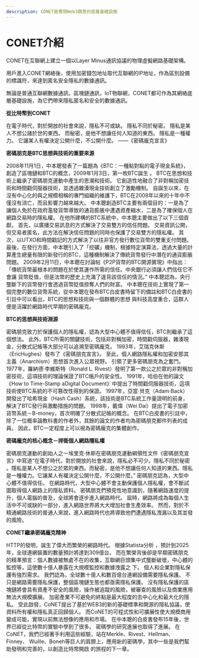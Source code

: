 ```yaml
---
description: CONET是實現Web3願景的底層基礎設施
---
```


# CONET介紹

CONET在互聯網上建立一個以Layer Minus通訊協議的物理虛擬網路基礎架構。

用戶進入CONET網絡後，使用加密錢包地址取代互聯網的IP地址，作為區別設備的標識符，來達到匿名安全隱私的數據通訊。

無論是普通互聯網數據通訊，區塊鏈通訊，IoT物聯網，CONET都可作為其網絡底層基礎設施，為它們帶來隱私匿名和安全的數據通訊。

**從比特幣到CONET**

在電子時代，對於開放的社會來說，隱私不可或缺。 隱私不同於秘密。 隱私是某人不想公諸於世的東西。 而秘密，是他不想讓任何人知道的東西。 隱私是一種權力。 它讓某人有權決定公開什麼，不公開什麼。 ——《密碼龐克宣言》

**密碼朋克是BTC思想與技術的重要來源**

2008年11月1日，中本聰發表了一篇題為《BTC：一種點對點的電子現金系統》，創造了區塊鏈和BTC的概念，2009年1月3日，第一枚BTC誕生 。 BTC在思想和技術上繼承了密碼朋克運動中產生的思潮和技術。 它創造性地融合了非對稱加密技術和時間戳伺服器技術，並透過雜湊現金技術創立了激勵機制。 自誕生以來，在沒有中心化的與之規模相稱的專門組織的維護下，BTC在2008年以來的十年中不僅沒有消亡，而且影響力越來越大。 中本聰創造BTC主要有兩個目的：一是為了讓個人免於在政府濫發貨幣導致的通貨膨脹中遭遇資產縮水，二是為了確保個人在網路交易時的隱私權。 在他所建構的BTC系統中，中本聰主要做出了以下三個貢獻。 首先，以廣播交易訊息的方式解決了交易雙方的信任問題。 交易資訊公開，但交易者匿名，此方法在解決信任問題的同時也保護了交易雙方的隱私權。 其次，以UTXO和時間戳記的方式解決了以往非官方發行數位貨幣的雙重支付問題。 最後，在發行方面，中本聰引入了「挖礦」機制，根據特定演算法，透過大量的計算產生總量有限的新發行的BTC，這種機制解決了傳統貨幣發行中潛在的通貨膨脹問題。 2009年2月11日，中本聰在討論帖《P2P貨幣的BTC開源實現》中指出：「傳統貨幣最根本的問題在於使其運作所需的信任。中央銀行必須讓人們信任它不會讓 貨幣貶值，但是法幣的歷史上充滿了違背該信任的情況。” 中本聰認為，央行壟斷下的貨幣發行會透過貨幣貶值掠奪人們的財富。 中本聰在技術上實現了第一個完整的數位貨幣系統，從中本聰在發布BTC白皮書時留下的備註和BTC白皮書的引註中可以看出，BTC的思想和技術與一個群體的思想 與科技高度重合，這群人便是活躍於網路時代早期的密碼龐克。

**BTC的思想與技術淵源**

密碼朋克致力於保護個人的隱私權，認為大型中心體不值得信任，BTC則繼承了這個想法。 此外，BTC所需的關鍵技術，包括非對稱加密，時間戳伺服器，雜湊現金，分散式記帳等大部分可以追溯至密碼龐克。 1993年，艾瑞克休斯（EricHughes）發布了《密碼朋克宣言》。 至此，個人網路隱私權和加密安那其主義（Anarchism）思想首次進入公眾視野。 引領了更多密碼朋克為之奮鬥。 1977年，羅納德·李維斯特（Ronald L. Rivest）發明了第一款公之於眾的非對稱加密技術，這項技術的理論保證了BTC帳戶的安全性。 1991年，哈伯在他的論文《How to Time-Stamp aDigital Document》中提出了時間戳伺服器技術，這項技術使BTC系統的不可篡改性得到的保證。 1997年，亞當·貝克（Adam·Back）開發出了哈希現金（Hash Cash）系統，該技術是BTC系統工作量證明的前身，解決了BTC發行與激勵措施的問題。 1998年，戴偉（Wei Dai）提出了電子加密貨幣系統－B-money，首次明確了分散式記帳的概念。 在BTC白皮書的引註中，除了一位概率論教科書的作者外，其餘的論文的作者均為密碼朋克郵件列表的成員。 因此，BTC一定程度上可以視為密碼龐克的集體創作。

**密碼龐克的核心概念－捍衛個人網路隱私權**

密碼朋克運動的創始人之一埃里克·休斯在密碼朋克運動綱領性文件《密碼朋克宣言》中寫道“在電子時代，對於開放的社會來說，隱私必不可少。隱私不同於秘密 。隱私是某人不想公之於眾的東西。而秘密，是他不想讓任何人知道的東西。隱私是一種權力。它讓某人有權決定公開什麼，不公開什麼。” 密碼朋克認為，大型中心體不值得信任。 在網路時代，大型中心體不會主動保護個人隱私權，會不斷試圖取得個人網路上的隱私資料。 密碼朋克們預見性地意識到，隨著網路速度的提升，個人電腦的普及，全球將會逐步進入網路時代。 屆時，網路將成為每個人生活中不可或缺的一部分，進入網路世界將大大增加社會生產效率。 然而，對於不精通網路技術的普通人來說，進入網路時代也將導致他們遭遇隱私洩漏以及其並發的風險。

**CONET繼承密碼龐克精神**

HTTP的發明，誕生了偉大而繁榮的網路時代。 根據Statista分析 ，預計到2025年，全球連網裝置的數量預計將達到309億台。 而在繁榮背後卻是早期密碼朋克的精準預言：個人數據被無處不在的收集，互聯網巨頭集中式壟斷破壞，中心體的監控等，這使數十億人暴露在大規模監控和數據洩露之 下。 個人和企業對隱私保護有強烈需求。 我們認為，全球數⼗億⼈和數百億台連網設備需要隱私保護。 不只是網路需要隱私保護，整個區塊鏈生態也都亟需隱私保護。 沒有隱私保護的區塊鏈將會具有資產不安全的風險，操作被追蹤的風險，被審查的風險以及商業應用無法大規模擴展。 加密產業不可避免的終點是最大程度的去中心化和最大化的隱私。 受此啟發，CoNET提出了基於WEB3的新的基礎標準和開源的隱私協議，使資料所有權和隱私真正回歸個人。 而CoNET的可程式性和可擴展性使大規模商用變成可能，實現以前無法想像的應用和市場。 在中本聰的白皮書發布15年後，世界已經從比特幣的實驗中學到了很多。 密碼學的研究進展也取得了進展。 在CoNET，我們已經著手利用這些經驗，站在Merkle、Rivest、Hellman、Finney、 Wuille、Boneh等巨人的肩膀上，應用新的密碼學，其中一些是我們幫助發明和完善的，以創造比特幣開啟 的旅程的下一章。
